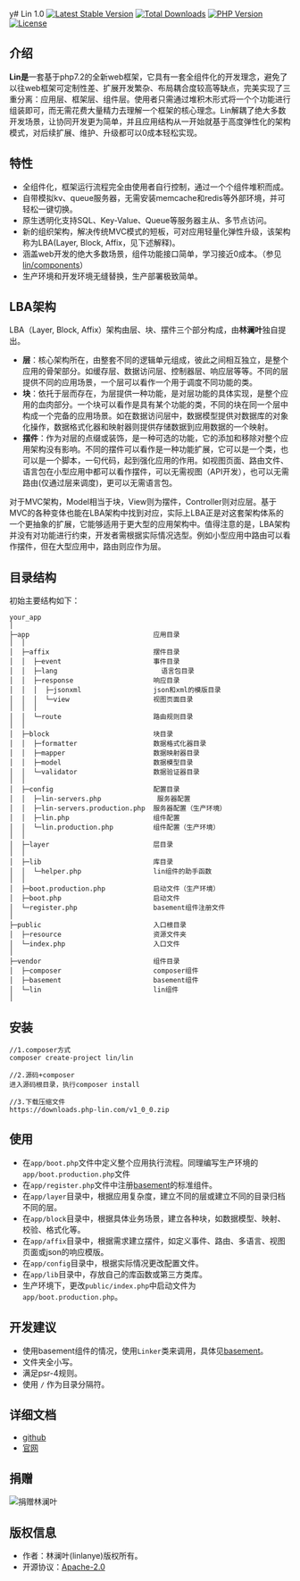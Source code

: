 y# Lin 1.0
[![Latest Stable Version](https://poser.pugx.org/lin/lin/v/stable)](https://packagist.org/packages/lin/lin)
[![Total Downloads](https://poser.pugx.org/lin/lin/downloads)](https://packagist.org/packages/lin/lin)
[![PHP Version](https://img.shields.io/badge/php-%3E%3D7.2-8892BF.svg)](http://www.php.net/)
[![License](https://poser.pugx.org/lin/lin/license)](https://packagist.org/packages/lin/lin)

## 介绍

**Lin是**一套基于php7.2的全新web框架，它具有一套全组件化的开发理念，避免了以往web框架可定制性差、扩展开发繁杂、布局耦合度较高等缺点，完美实现了三重分离：应用层、框架层、组件层。使用者只需通过堆积木形式将一个个功能进行组装即可，而无需花费大量精力去理解一个框架的核心理念。Lin解耦了绝大多数开发场景，让协同开发更为简单，并且应用结构从一开始就基于高度弹性化的架构模式，对后续扩展、维护、升级都可以0成本轻松实现。

## 特性

* 全组件化，框架运行流程完全由使用者自行控制，通过一个个组件堆积而成。
* 自带模拟kv、queue服务器，无需安装memcache和redis等外部环境，并可轻松一键切换。
* 原生透明化支持SQL、Key-Value、Queue等服务器主从、多节点访问。
* 新的组织架构，解决传统MVC模式的短板，可对应用轻量化弹性升级，该架构称为LBA(Layer, Block, Affix，见下述解释)。
* 涵盖web开发的绝大多数场景，组件功能接口简单，学习接近0成本。（参见[lin/components](http://github.com/linlanye/lin-components)）
* 生产环境和开发环境无缝替换，生产部署极致简单。


## LBA架构

LBA（Layer, Block, Affix）架构由层、块、摆件三个部分构成，由**林澜叶**独自提出。

* **层**：核心架构所在，由整套不同的逻辑单元组成，彼此之间相互独立，是整个应用的骨架部分。如缓存层、数据访问层、控制器层、响应层等等。不同的层提供不同的应用场景，一个层可以看作一个用于调度不同功能的类。
* **块**：依托于层而存在，为层提供一种功能，是对层功能的具体实现，是整个应用的血肉部分。一个块可以看作是具有某个功能的类，不同的块在同一个层中构成一个完备的应用场景。如在数据访问层中，数据模型提供对数据库的对象化操作，数据格式化器和映射器则提供存储数据到应用数据的一个映射。
* **摆件**：作为对层的点缀或装饰，是一种可选的功能，它的添加和移除对整个应用架构没有影响。不同的摆件可以看作是一种功能扩展，它可以是一个类，也可以是一个脚本，一句代码，起到强化应用的作用。如视图页面、路由文件、语言包在小型应用中都可以看作摆件，可以无需视图（API开发），也可以无需路由(仅通过层来调度)，更可以无需语言包。

对于MVC架构，Model相当于块，View则为摆件，Controller则对应层。基于MVC的各种变体也能在LBA架构中找到对应，实际上LBA正是对这套架构体系的一个更抽象的扩展，它能够适用于更大型的应用架构中。值得注意的是，LBA架构并没有对功能进行约束，开发者需根据实际情况选型。例如小型应用中路由可以看作摆件，但在大型应用中，路由则应作为层。

## 目录结构

初始主要结构如下：
~~~
your_app
│
├─app                               应用目录
│  │
│  ├─affix                          摆件目录
│  │  ├─event                       事件目录
│  │  ├─lang                          语言包目录
│  │  ├─response                    响应目录
│  │  │  ├─jsonxml                  json和xml的模版目录
│  │  │  └─view                     视图页面目录
│  │  │
│  │  └─route                       路由规则目录
│  │
│  ├─block                          块目录
│  │  ├─formatter                   数据格式化器目录
│  │  ├─mapper                      数据映射器目录
│  │  ├─model                       数据模型目录
│  │  └─validator                   数据验证器目录
│  │
│  ├─config                         配置目录
│  │  ├─lin-servers.php              服务器配置
│  │  ├─lin-servers.production.php  服务器配置（生产环境）
│  │  ├─lin.php                     组件配置
│  │  └─lin.production.php          组件配置（生产环境）
│  │
│  ├─layer                          层目录
│  │
│  ├─lib                            库目录
│  │  └─helper.php                  lin组件的助手函数
│  │
│  ├─boot.production.php            启动文件（生产环境）
│  ├─boot.php                       启动文件
│  └─register.php                   basement组件注册文件
│
├─public                            入口根目录
│  ├─resource                       资源文件夹
│  └─index.php                      入口文件
│
├─vendor                            组件目录
│  ├─composer                       composer组件
│  ├─basement                       basement组件
│  └─lin                            lin组件
│
~~~


## 安装

```
//1.composer方式
composer create-project lin/lin

//2.源码+composer
进入源码根目录，执行composer install

//3.下载压缩文件
https://downloads.php-lin.com/v1_0_0.zip
```


## 使用

* 在`app/boot.php`文件中定义整个应用执行流程。同理编写生产环境的`app/boot.production.php`文件
* 在`app/register.php`文件中注册[basement](http://github.com/linlanye/basement)的标准组件。
* 在`app/layer`目录中，根据应用复杂度，建立不同的层或建立不同的目录归档不同的层。
* 在`app/block`目录中，根据具体业务场景，建立各种块，如数据模型、映射、校验、格式化等。
* 在`app/affix`目录中，根据需求建立摆件，如定义事件、路由、多语言、视图页面或json的响应模版。
* 在`app/config`目录中，根据实际情况更改配置文件。
* 在`app/lib`目录中，存放自己的库函数或第三方类库。
* 生产环境下，更改`public/index.php`中启动文件为`app/boot.production.php`。


## 开发建议
* 使用basement组件的情况，使用`Linker`类来调用，具体见[basement](http://github.com/linlanye/basement)。
* 文件夹全小写。
* 满足psr-4规则。
* 使用 `/` 作为目录分隔符。


## 详细文档
* [github](https://github.com/linlanye/lin-docs)
* [官网](https://docs.lin-php.com)

## 捐赠
![捐赠林澜叶](https://img.lin-php.com/donations.png)

## 版权信息
* 作者：林澜叶(linlanye)版权所有。
* 开源协议：[Apache-2.0](LICENSE)
